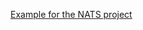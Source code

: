 [Example for the NATS project](https://github.com/nats-io/nats-architecture-and-design/tree/main?tab=readme-ov-file)